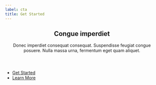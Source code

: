 ```yaml
---
label: cta
title: Get Started
---
```

<!-- Get Started -->
<section id="cta" class="main special">
    <header class="major">
        <h2>Congue imperdiet</h2>
        <p>Donec imperdiet consequat consequat. Suspendisse feugiat congue<br />
        posuere. Nulla massa urna, fermentum eget quam aliquet.</p>
    </header>
    <footer class="major">
        <ul class="actions special">
            <li><a href="elements.html" class="button primary">Get Started</a></li>
            <li><a href="generic.html" class="button">Learn More</a></li>
        </ul>
    </footer>
</section>